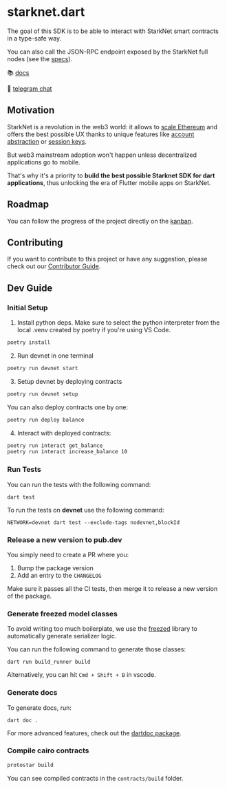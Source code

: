 # starknet.dart

The goal of this SDK is to be able to interact with StarkNet smart contracts in a type-safe way.

You can also call the JSON-RPC endpoint exposed by the StarkNet full nodes (see the [specs](https://github.com/starkware-libs/starknet-specs)).

📚 [docs](https://pub.dev/packages/starknet)

💬 [telegram chat](https://t.me/+CWezjfLIRYc0MDY0)

## Motivation

StarkNet is a revolution in the web3 world: it allows to [scale Ethereum](https://docs.ethhub.io/ethereum-roadmap/layer-2-scaling/zk-rollups/) and offers the best possible UX thanks to unique features like [account abstraction](https://www.argent.xyz/blog/wtf-is-account-abstraction/) or [session keys](https://github.com/dontpanicdao/starknet-burner).

But web3 mainstream adoption won't happen unless decentralized applications go to mobile.

That's why it's a priority to **build the best possible Starknet SDK for dart applications**, thus unlocking the era of Flutter mobile apps on StarkNet.

## Roadmap

You can follow the progress of the project directly on the [kanban](https://github.com/users/gabsn/projects/1).

## Contributing

If you want to contribute to this project or have any suggestion, please check out our [Contributor Guide](CONTRIBUTING.md).

## Dev Guide

### Initial Setup

1. Install python deps. Make sure to select the python interpreter from the local .venv created by poetry if you're using VS Code.

```sh
poetry install
```

2. Run devnet in one terminal

```sh
poetry run devnet start
```

3. Setup devnet by deploying contracts

```sh
poetry run devnet setup
```

You can also deploy contracts one by one:

```sh
poetry run deploy balance
```

4. Interact with deployed contracts:

```sh
poetry run interact get_balance
poetry run interact increase_balance 10
```

### Run Tests

You can run the tests with the following command:

```
dart test
```

To run the tests on **devnet** use the following command:
```
NETWORK=devnet dart test --exclude-tags nodevnet,blockId
```

### Release a new version to pub.dev

You simply need to create a PR where you:

1. Bump the package version
2. Add an entry to the `CHANGELOG`

Make sure it passes all the CI tests, then merge it to release a new version of the package.

### Generate freezed model classes

To avoid writing too much boilerplate, we use the [freezed](https://github.com/rrousselGit/freezed) library to automatically generate serializer logic.

You can run the following command to generate those classes:

```
dart run build_runner build
```

Alternatively, you can hit `Cmd + Shift + B` in vscode.

### Generate docs

To generate docs, run:

```
dart doc .
```

For more advanced features, check out the [dartdoc package](https://pub.dev/packages/dartdoc).

### Compile cairo contracts

```sh
protostar build
```

You can see compiled contracts in the `contracts/build` folder.
